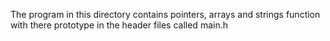 The program in this directory contains pointers, arrays and strings function with there prototype in the header files called main.h
